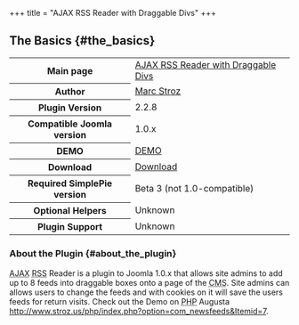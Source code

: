 +++
title = "AJAX RSS Reader with Draggable Divs"
+++

## The Basics {#the_basics}

<table class="inline">
<tbody>
<tr>
<th>Main page</th>
<td><a href="http://extensions.joomla.org/component/option,com_mtree/task,viewlink/link_id,394/Itemid,35/">AJAX RSS Reader with Draggable Divs</a></td>
</tr>
<tr>
<th>Author</th>
<td><a href="http://www.stroz.us/php">Marc Stroz</a></td>
</tr>
<tr>
<th>Plugin Version</th>
<td>2.2.8</td>
</tr>
<tr>
<th>Compatible Joomla version</th>
<td>1.0.x</td>
</tr>
<tr>
<th>DEMO</th>
<td><a href="http://www.stroz.us/php/index.php?option=com_newsfeeds&amp;Itemid=7">DEMO</a></td>
</tr>
<tr>
<th>Download</th>
<td><a href="http://www.stroz.us/php/index.php?option=com_docman&amp;task=doc_download&amp;gid=1&amp;Itemid=32">Download</a></td>
</tr>
<tr>
<th>Required SimplePie version</th>
<td>Beta 3 (not 1.0-compatible)</td>
</tr>
<tr>
<th>Optional Helpers</th>
<td>Unknown</td>
</tr>
<tr>
<th>Plugin Support</th>
<td>Unknown</td>
</tr>
</tbody>
</table>

### About the Plugin {#about_the_plugin}

<abbr title="Asynchronous JavaScript and XML">AJAX</abbr> <abbr title="Rich Site Summary">RSS</abbr> Reader is a plugin to Joomla 1.0.x that allows site admins to add up to 8 feeds into draggable boxes onto a page of the <abbr title="Content Management System">CMS</abbr>. Site admins can allows users to change the feeds and with cookies on it will save the users feeds for return visits. Check out the Demo on <abbr title="Hypertext Preprocessor">PHP</abbr> Augusta <http://www.stroz.us/php/index.php?option=com_newsfeeds&Itemid=7>.
